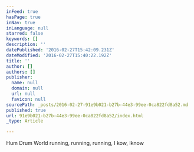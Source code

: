 ```yaml
---
inFeed: true
hasPage: true
inNav: true
inLanguage: null
starred: false
keywords: []
description: ''
datePublished: '2016-02-27T15:42:09.231Z'
dateModified: '2016-02-27T15:40:22.192Z'
title: ''
author: []
authors: []
publisher:
  name: null
  domain: null
  url: null
  favicon: null
sourcePath: _posts/2016-02-27-91e9b021-b27b-44e3-99ee-0ca822fd8a52.md
published: true
url: 91e9b021-b27b-44e3-99ee-0ca822fd8a52/index.html
_type: Article

---
```

Hum Drum World running, running, running, I kow, Iknow